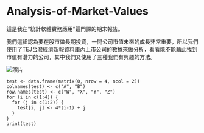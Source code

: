 # Analysis-of-Market-Values
這是我在"統計軟體實務應用"這門課的期末報告。

我們這組認為要在股市做長期投資，一間公司市值未來的成長非常重要，所以我們使用了[TEJ台灣經濟新報資料庫](http://schplus.tej.com.tw/)內上市公司的數據來做分析，看看能不能藉此找到市值有潛力的公司，其中我們又使用了三種我們有興趣的方法。

![照片](https://i2.bahamut.com.tw/bahaLOGO_1200x630.jpg)

```{r}
test <- data.frame(matrix(0, nrow = 4, ncol = 2))
colnames(test) <- c("A", "B")
row.names(test) <- c("W", "X", "Y", "Z")
for (i in c(1:4)) {
  for (j in c(1:2)) {
    test[i, j] <- 4*(i-1) + j
  }
}
print(test)
```

